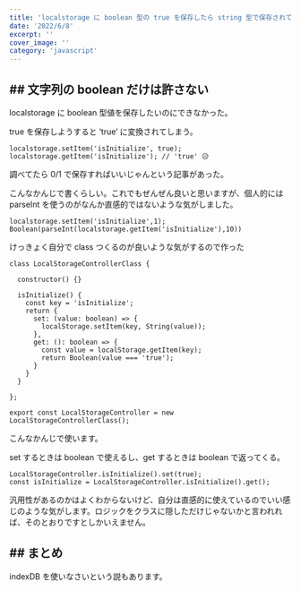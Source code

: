```yaml
---
title: 'localstorage に boolean 型の true を保存したら string 型で保存されてしまう'
date: '2022/6/8'
excerpt: ''
cover_image: ''
category: 'javascript'
---
```


## ## 文字列の boolean だけは許さない

localstorage に boolean 型値を保存したいのにできなかった。

true を保存しようすると ‘true’ に変換されてしまう。

```tsx
localstorage.setItem('isInitialize', true);
localstorage.getItem('isInitialize'); // 'true' 😥
```

調べてたら 0/1 で保存すればいいじゃんという記事があった。

こんなかんじで書くらしい。これでもぜんぜん良いと思いますが、個人的には parseInt を使うのがなんか直感的ではないような気がしました。

```tsx
localstorage.setItem('isInitialize',1);
Boolean(parseInt(localstorage.getItem('isInitialize'),10))
```

けっきょく自分で class つくるのが良いような気がするので作った

```tsx
class LocalStorageControllerClass {

  constructor() {}

  isInitialize() {
    const key = 'isInitialize';
    return {
      set: (value: boolean) => {
        localStorage.setItem(key, String(value));
      },
      get: (): boolean => {
        const value = localStorage.getItem(key);
        return Boolean(value === 'true');
      }
    }
  }

};

export const LocalStorageController = new LocalStorageControllerClass();
```

こんなかんじで使います。

set するときは boolean で使えるし、get するときは boolean で返ってくる。

```tsx
LocalStorageController.isInitialize().set(true);
const isInitialize = LocalStorageController.isInitialize().get();
```

汎用性があるのかはよくわからないけど、自分は直感的に使えているのでいい感じのような気がします。ロジックをクラスに隠しただけじゃないかと言われれば、そのとおりですとしかいえません。

## ## まとめ

indexDB を使いなさいという説もあります。